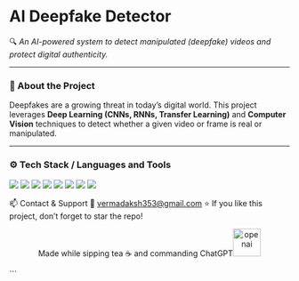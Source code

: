 # AI Deepfake Detector  

🔍 *An AI-powered system to detect manipulated (deepfake) videos and protect digital authenticity.*  

---

### 🚀 About the Project
Deepfakes are a growing threat in today’s digital world. This project leverages **Deep Learning (CNNs, RNNs, Transfer Learning)** and **Computer Vision** techniques to detect whether a given video or frame is real or manipulated.  

---

### ⚙️ Tech Stack / Languages and Tools  

<p align="left">  
<img src="https://img.shields.io/badge/Python-3776AB?style=for-the-badge&logo=python&logoColor=white"/>  
<img src="https://img.shields.io/badge/TensorFlow-FF6F00?style=for-the-badge&logo=tensorflow&logoColor=white"/>  
<img src="https://img.shields.io/badge/PyTorch-EE4C2C?style=for-the-badge&logo=pytorch&logoColor=white"/>  
<img src="https://img.shields.io/badge/OpenCV-5C3EE8?style=for-the-badge&logo=opencv&logoColor=white"/>  
<img src="https://img.shields.io/badge/Flask-000000?style=for-the-badge&logo=flask&logoColor=white"/>  
<img src="https://img.shields.io/badge/FastAPI-009688?style=for-the-badge&logo=fastapi&logoColor=white"/>  
<img src="https://img.shields.io/badge/Docker-2496ED?style=for-the-badge&logo=docker&logoColor=white"/>  
<img src="https://img.shields.io/badge/GitHub-181717?style=for-the-badge&logo=github&logoColor=white"/>  
</p>  

📫 Contact & Support
📧 vermadaksh353@gmail.com
⭐ If you like this project, don’t forget to star the repo!

<p align="center"> Made while sipping tea ☕ and commanding ChatGPT<img src="https://cdn.jsdelivr.net/gh/devicons/devicon/icons/openai/openai-original.svg" alt="openai" width="50" height="50"/>
 </p> ```

